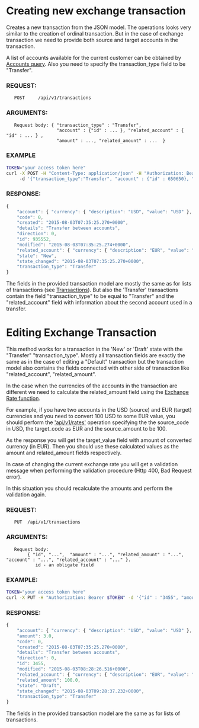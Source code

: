 # Creating new exchange transaction

Creates a new transaction from the JSON model. The operations looks very similar to the creation of ordinal transaction.
But in the case of exchange transaction we need to provide both source and target accounts in the transaction. 

A list of accounts available for the current customer can be obtained by [Accounts query](./accounts.md). 
Also you need to specify the transaction\_type field to be "Transfer".

### REQUEST:

       POST     /api/v1/transactions
       
### ARGUMENTS:
       
       Request body: { "transaction_type" : "Transfer", 
                       "account" : {"id" : ... }, "related_account" : { "id" : ... } , 
                       "amount" : ..., "related_amount" : ...  }

### EXAMPLE

```bash
TOKEN="your access token here"
curl -X POST -H "Content-Type: application/json" -H "Authorization: Bearer $TOKEN" 
     -d '{"transaction_type":"Transfer", "account" : {"id" : 650650}, "related_account" : {"id" : 935450} }' https://testapi.copernicusgold.com/api/v1/transactions
```
 
### RESPONSE:

```javascript
{
    "account": { "currency": { "description": "USD", "value": "USD" },  "id": 650650 },
    "code": 0,
    "created": "2015-08-03T07:35:25.270+0000",
    "details": "Transfer between accounts",
    "direction": 0,
    "id": 935552,
    "modified": "2015-08-03T07:35:25.274+0000",
    "related_account": { "currency": { "description": "EUR", "value": "EUR" }, "id": 935450 },
    "state": "New",
    "state_changed": "2015-08-03T07:35:25.270+0000",
    "transaction_type": "Transfer"
}
```

The fields in the provided transaction model are mostly the same as for lists of transactions (see [Transactions](../transactions/transactions.md)).
But also the 'Transfer' transactions  contain the field "transaction_type" to be equal to "Transfer" and 
the "related_account" field with information about the second account used in a transfer.


# Editing Exchange Transaction

This method works for a transaction in the 'New' or 'Draft' state with the "Transfer" "transaction_type". 
Mostly all transaction fields are exactly the same as in the case of editing a "Default" transaction
but the transaction model also contains the fields connected with other side of transaction like "related\_account", "related\_amount".

In the case when the currencies of the accounts in the transaction are different we need to calculate the related\_amount
field using the [Exchange Rate function](./rates.md).

For example, if you have two accounts in the USD (source) and EUR (target) currencies and you need to convert 100 USD
to some EUR value, you should perform the ['api/v1/rates'](./rates.md) operation specifying the the source_code in USD,
the target_code as EUR and the source_amount to be 100. 

As the response you will get the target_value field with amount of converted currency (in EUR). Then you should use 
these calculated values as the amount and related\_amount fields respectively.
 
In case of changing the current exchange rate you will get a validation message when performing the validation procedure
(Http 400, Bad Request error).

In this situation you should recalculate the amounts and perform the validation again.

### REQUEST:

       PUT  /api/v1/transactions
       
### ARGUMENTS:
       Request body: 
            { "id", "...",  "amount" : "...", "related_amount" : "...", "account" : "...", "related_account" : "..." }.  
               id - an obligate field

### EXAMPLE:

```bash               
TOKEN="your access token here"
curl -X PUT -H "Authorization: Bearer $TOKEN" -d '{"id" : "3455", "amount":"5.003","related_amount" : 100.00}' https://testapi.copernicusgold.com/api/v1/transactions
```
 
### RESPONSE:

```javascript
{
    "account": { "currency": { "description": "USD", "value": "USD" }, "id": 650650 },
    "amount": 3.0,
    "code": 0,
    "created": "2015-08-03T07:35:25.270+0000",
    "details": "Transfer between accounts",
    "direction": 0,
    "id": 3455,
    "modified": "2015-08-03T08:28:26.516+0000",
    "related_account": { "currency": { "description": "EUR", "value": "EUR" }, "id": 935450 },
    "related_amount": 100.0,
    "state": "Draft",
    "state_changed": "2015-08-03T09:28:37.232+0000",
    "transaction_type": "Transfer"
}
```

The fields in the provided transaction model are the same as for lists of transactions. 